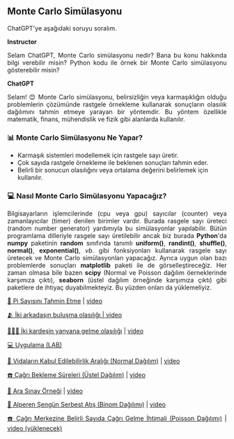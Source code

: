 <h2>Monte Carlo Simülasyonu</h2>

<p align="justify">ChatGPT'ye aşağıdaki soruyu soralım.</p>

<b>Instructor</b>

<p align="justify">Selam ChatGPT, Monte Carlo simülasyonu nedir? 
    Bana bu konu hakkında bilgi verebilir misin? Python kodu ile 
    örnek bir Monte Carlo simülasyonu gösterebilir misin?</p>

<b>ChatGPT</b>

<p align="justify">Selam! 😊 Monte Carlo simülasyonu, belirsizliğin 
veya karmaşıklığın olduğu problemlerin çözümünde rastgele örnekleme 
kullanarak sonuçların olasılık dağılımını tahmin etmeye yarayan bir 
yöntemdir. Bu yöntem özellikle matematik, finans, mühendislik ve 
fizik gibi alanlarda kullanılır.</p>

<h3>📊 Monte Carlo Simülasyonu Ne Yapar?</h3>
<ul>
    <li>Karmaşık sistemleri modellemek için rastgele sayı üretir.</li>
    <li>Çok sayıda rastgele örnekleme ile beklenen sonuçları tahmin eder.</li>
    <li>Belirli bir sonucun olasılığını veya ortalama değerini belirlemek için kullanılır.</li>
</ul>

<h3>💻 Nasıl Monte Carlo Simülasyonu Yapacağız?</h3>
<p align="justify">Bilgisayarların işlemcilerinde (cpu veya gpu) sayıcılar (counter) veya zamanlayıcılar (timer) denilen birimler vardır. Burada rasgele sayı üreteci (random number generator) yardımıyla bu simülasyonlar yapılabilir. Bütün programlama dilleriyle rasgele sayı üretilebilir ancak biz burada <b>Python</b>'da <b>numpy</b> paketinin <b>random</b> sınıfında tanımlı <b>uniform()</b>, <b>randint()</b>, <b>shuffle()</b>, <b>normal()</b>, <b>exponential()</b>, <i>vb.</i> gibi fonksiyonları kullanarak rasgele sayı üretecek ve Monte Carlo simülasyonları yapacağız. Ayrıca uygun olan bazı problemlerde sonuçları <b>matplotlib</b> paketi ile de görselleştireceğiz. Her zaman olmasa bile bazen <b>scipy</b> (Normal ve Poisson dağılım öerneklerinde karşımıza çıktı), <b>seaborn</b> (üstel dağılım örneğinde karşımıza çıktı) gibi paketlere de ihtiyaç duyabilmekteyiz. Bu yüzden onları da yüklemeliyiz.</p>

<p align="justify"><a href="https://github.com/mtahakoroglu/monte-carlo-simulation/tree/main/week-01">📝 Pi Sayısını Tahmin Etme</a> | <a href="https://www.youtube.com/watch?v=uY9mXSJkxpw&list=PLMoe16OQDeeBlOr_C8cCvN_UV7irHupO0&index=2">video</a></p>
<p align="justify"><a href="https://github.com/mtahakoroglu/monte-carlo-simulation/tree/main/week-02">🫂 İki arkadaşın buluşma olasılığı | <a href="https://www.youtube.com/watch?v=8aBywUP7tTM&list=PLMoe16OQDeeBlOr_C8cCvN_UV7irHupO0&index=2">video</a></p>
<p align="justify"><a href="https://github.com/mtahakoroglu/monte-carlo-simulation/tree/main/week-03">🧑‍🤝‍🧑 İki kardeşin yanyana gelme olasılığı</a> | <a href="https://www.youtube.com/watch?v=UgJL_WuztS4">video</a></p>
<p align="justify"><a href="https://github.com/mtahakoroglu/monte-carlo-simulation/tree/main/week-04">💻 Uygulama (LAB)</a></p>
<p align="justify"><a href="https://github.com/mtahakoroglu/monte-carlo-simulation/tree/main/week-05">🔩 Vidaların Kabul Edilebilirlik Aralığı (Normal Dağılım)</a> | <a href="https://www.youtube.com/watch?v=qygabAtODsY">video</a></p>
<p align="justify"><a href="https://github.com/mtahakoroglu/monte-carlo-simulation/tree/main/week-06">☎️ Çağrı Bekleme Süreleri (Üstel Dağılım)</a> | <a href="https://www.youtube.com/watch?v=-0Tr9FeRFF8">video</a></p>
<p align="justify"><a href="https://github.com/mtahakoroglu/monte-carlo-simulation/tree/main/week-07">📝 Ara Sınav Örneği</a> | <a href="https://www.youtube.com/watch?v=-0Tr9FeRFF8">video</a></p>
<p align="justify"><a href="https://github.com/mtahakoroglu/monte-carlo-simulation/tree/main/binom dağılımı">📐 Alperen Şengün Serbest Atış (Binom Dağılımı)</a> | <a href="https://www.youtube.com/watch?v=iAxJOqpEqNA">video</a></p>
<p align="justify"><a href="https://github.com/mtahakoroglu/monte-carlo-simulation/tree/main/poisson dağılımı">☎️ Çağrı Merkezine Belirli Sayıda Çağrı Gelme İhtimali (Poisson Dağılımı)</a> | <a href="https://youtube.com">video (yüklenecek)</a></p>